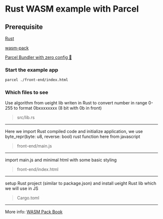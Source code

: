 # Rust WASM example with Parcel

## Prerequisite

[Rust](https://www.rust-lang.org)

[wasm-pack](https://rustwasm.github.io/wasm-pack/installer/)

[Parcel Bundler with zero config 🚀](https://parceljs.org/getting_started.html)

### Start the example app

``` bash
parcel ./front-end/index.html
```

### Which files to see

Use algorithm from ueight lib writen in Rust to convert
number in range 0-255 to format 0bxxxxxxxx (8 bit with 0b in front)
> src/lib.rs
---
Here we import Rust compiled code and initialize application, we use byte_repr(byte: u8, reverse: bool) rust function here from javascript
> front-end/main.js
---
import main.js and minimal html with some basic styling
> front-end/index.html
---
setup Rust project (similar to package.json) and install ueight Rust lib which we will use in JS
> Cargo.toml
---
More info:
[WASM Pack Book](https://rustwasm.github.io/wasm-pack/book/introduction.html)
